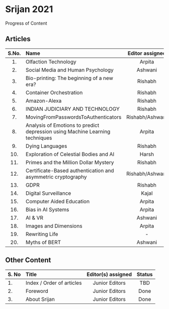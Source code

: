# Srijan 2021
Progress of Content


## Articles

S.No.   |         Name            | Editor assigned   | Edited | Status/Comments   | Conclusion 
:------:|:----------------------- |:-----------------:|:------:|:-----------------:|:------------:
|1. | Olfaction Technology  | Arpita | Yes | Reviewed | Yes |
|2. | Social Media and Human Psychology | Ashwani | Yes  | Reviewed | Yes |
|3. | Bio-printing: The beginning of a new era? | Rishabh | Yes | Reviewed | Yes |
|4. | Container Orchestration | Rishabh | Yes | Not Reviewed | Yes |
|5. | Amazon-Alexa | Rishabh | Yes | Reviewed | Yes  |
|6. | INDIAN JUDICIARY AND TECHNOLOGY | Rishabh | Yes | Reviewed | Yes |
|7. | MovingFromPasswordsToAuthenticators | Rishabh/Ashwani | No | Not Reviewed |  |
|8. | Analysis of Emotions to predict depression using Machine Learning techniques | Arpita | No | Not Reviewed | No |
|9. | Dying Languages | Rishabh | Yes | Reviewed | Yes |
|10. | Exploration of Celestial Bodies and AI | Harsh | Yes | Reviewed | Yes |
|11. | Primes and the Million Dollar Mystery | Rishabh | Yes | Reviewed | Yes |
|12. | Certificate-Based authentication and asymmetric cryptography | Rishabh/Ashwani | No | Not Reviewed |  |
|13. | GDPR | Rishabh | Yes | Reviewed | Yes |
|14. | Digital Surveillance  | Kajal | Yes | Not Reviewed |  |
|15. | Computer Aided Education | Arpita | Yes | Reviewed | Yes|
|16. | Bias in AI Systems | Arpita | Yes | Reviewed | Yes |
|17. | AI & VR | Ashwani | Yes | Not Reviewed | |
|18. | Images and Dimensions | Arpita | No | Not Reviewed | No |
|19. | Rewriting Life | - | No | Not Reviewed | No |
|20. | Myths of BERT | Ashwani | Yes | Reviewed | Yes |


## Other Content
S. No	| Title	|Editor(s) assigned	|Status |
------|:------|:-----------------:|:------:
|1. | Index / Order of articles |	Junior Editors	| TBD |
|2. |	Foreword	| Junior Editors	| Done |
|3. |	About Srijan	| Junior Editors	| Done |

